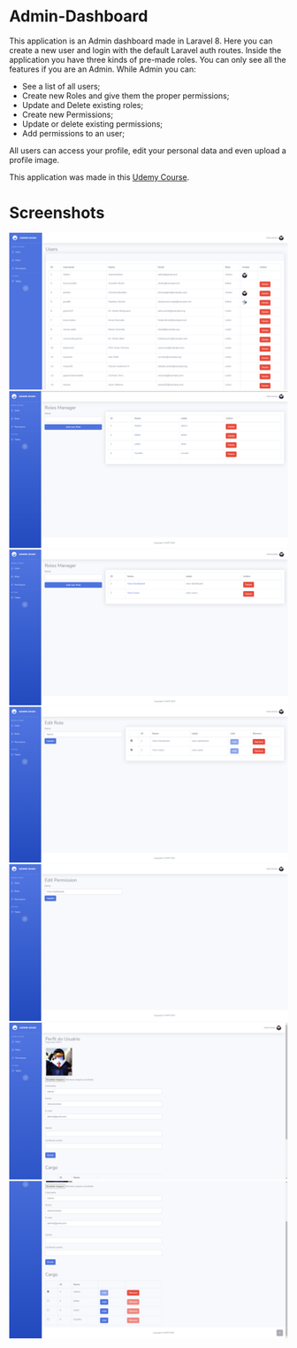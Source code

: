 # Admin-Dashboard

This application is an Admin dashboard made in Laravel 8. Here you can create a new user and login with the default Laravel auth routes. Inside the application you have three 
kinds of pre-made roles. You can only see all the features if you are an Admin. While Admin you can:

- See a list of all users;
- Create new Roles and give them the proper permissions;
- Update and Delete existing roles;
- Create new Permissions;
- Update or delete existing permissions;
- Add permissions to an user;

All users can access your profile, edit your personal data and even upload a profile image.

This application was made in this [Udemy Course](https://www.udemy.com/course/php-with-laravel-for-beginners-become-a-master-in-laravel).

# Screenshots

![SS 1](https://github.com/lucpena/Admin-Dashboard/blob/main/ss/1.png)
![SS 2](https://github.com/lucpena/Admin-Dashboard/blob/main/ss/2.png)
![SS 3](https://github.com/lucpena/Admin-Dashboard/blob/main/ss/3.png)
![SS 4](https://github.com/lucpena/Admin-Dashboard/blob/main/ss/4.png)
![SS 5](https://github.com/lucpena/Admin-Dashboard/blob/main/ss/5.png)
![SS 6](https://github.com/lucpena/Admin-Dashboard/blob/main/ss/6.png)
![SS 7](https://github.com/lucpena/Admin-Dashboard/blob/main/ss/7.png)
